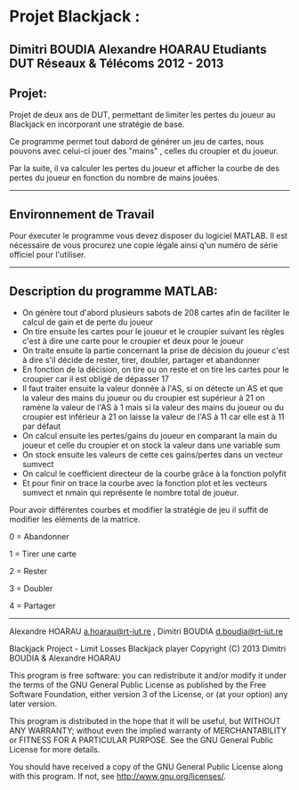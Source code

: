 Projet Blackjack :
==================
Dimitri BOUDIA
Alexandre HOARAU
Etudiants DUT Réseaux & Télécoms
2012 - 2013
--------------------------------
Projet:
--------------------------------

Projet de deux ans de DUT, permettant de limiter les pertes du joueur au Blackjack en 
incorporant une stratégie de base.

Ce programme permet tout dabord de générer un jeu de cartes, nous pouvons avec celui-ci jouer
des "mains" , celles du croupier et du joueur.

Par la suite, il va calculer les pertes du joueur et afficher la courbe de des pertes du joueur en fonction du
nombre de mains jouées.

--------------------------------
Environnement de Travail
--------------------------------

Pour éxecuter le programme vous devez disposer du logiciel MATLAB.
Il est nécessaire de vous procurez une copie légale ainsi q'un numéro de série officiel pour
l'utiliser.

--------------------------------
Description du programme MATLAB:
--------------------------------

- On génère tout d'abord plusieurs sabots de 208 cartes afin de faciliter le calcul de gain et de perte du joueur 
- On tire ensuite les cartes pour le joueur et le croupier suivant les règles c'est à dire une carte pour le croupier et deux pour le joueur
- On traite ensuite la partie concernant la prise de décision du joueur c'est à dire s'il décide de rester, tirer, doubler, partager et abandonner
- En fonction de la décision, on tire ou on reste et on tire les cartes pour le croupier car il est obligé de dépasser 17
- Il faut traiter ensuite la valeur  donnée à l'AS, si on détecte un AS et que la valeur des mains du joueur ou du croupier est supérieur à 21 on ramène la valeur de l'AS à 1 mais si la valeur des mains du joueur ou du croupier est inférieur à 21 on laisse la valeur de l'AS à 11 car elle est à 11 par défaut
- On calcul ensuite les pertes/gains du joueur en comparant la main du joueur et celle du croupier et on stock la valeur dans une variable sum
- On stock ensuite les valeurs de cette ces gains/pertes dans un vecteur sumvect
- On calcul le coefficient directeur de la courbe grâce à la fonction polyfit
- Et pour finir on trace la courbe avec la fonction plot et les vecteurs sumvect et nmain qui représente le nombre total de joueur.

Pour avoir différentes courbes et modifier la stratégie de jeu il suffit de modifier les éléments de la matrice.

0 = Abandonner

1 = Tirer une carte

2 = Rester

3 = Doubler

4 = Partager

---------------------------------
Alexandre HOARAU <a.hoarau@rt-iut.re> , Dimitri BOUDIA <d.boudia@rt-iut.re>

Blackjack Project - Limit Losses Blackjack player
Copyright (C) 2013  Dimitri BOUDIA & Alexandre HOARAU

This program is free software: you can redistribute it and/or modify
it under the terms of the GNU General Public License as published by
the Free Software Foundation, either version 3 of the License, or
(at your option) any later version.

This program is distributed in the hope that it will be useful,
but WITHOUT ANY WARRANTY; without even the implied warranty of
MERCHANTABILITY or FITNESS FOR A PARTICULAR PURPOSE.  See the
GNU General Public License for more details.

You should have received a copy of the GNU General Public License
along with this program.  If not, see <http://www.gnu.org/licenses/>.
